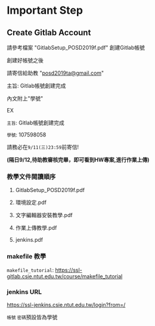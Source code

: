 # Important Step
## Create Gitlab Account
請參考檔案 "GitlabSetup_POSD2019f.pdf" 
創建Gitlab帳號

創建好帳號之後

請寄信給助教
 "posd2019ta@gmail.com"
 
主旨: Gitlab帳號創建完成 
 
內文附上"學號" 

EX 

`主旨`: Gitlab帳號創建完成

`學號`: 107598058  

請務必在`9/11(三)23:59`前寄信!

**(隔日9/12,待助教審核完畢，即可看到HW專案,進行作業上傳)**

### 教學文件閱讀順序
1. GitlabSetup_POSD2019f.pdf 

2. 環境設定.pdf

3. 文字編輯器安裝教學.pdf 

4. 作業上傳教學.pdf 

5. jenkins.pdf

### makefile 教學 ###
`makefile_tutorial`: https://ssl-gitlab.csie.ntut.edu.tw/course/makefile_tutorial

### jenkins URL ###
https://ssl-jenkins.csie.ntut.edu.tw/login?from=/

`帳號` `密碼`預設皆為學號